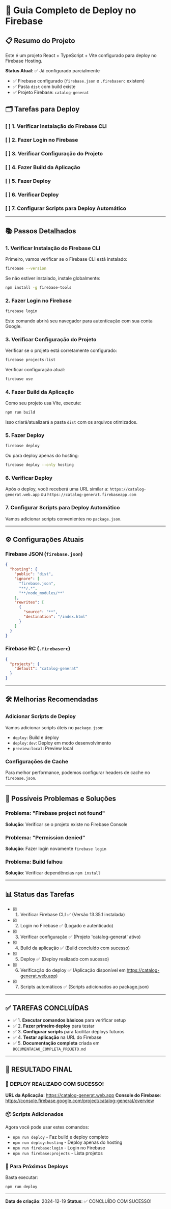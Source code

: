 # 🚀 Guia Completo de Deploy no Firebase

## 📋 Resumo do Projeto
Este é um projeto React + TypeScript + Vite configurado para deploy no Firebase Hosting.

**Status Atual**: ✅ Já configurado parcialmente
- ✅ Firebase configurado (`firebase.json` e `.firebaserc` existem)
- ✅ Pasta `dist` com build existe
- ✅ Projeto Firebase: `catalog-generat`

## 🗂️ Tarefas para Deploy

### [ ] 1. Verificar Instalação do Firebase CLI
### [ ] 2. Fazer Login no Firebase
### [ ] 3. Verificar Configuração do Projeto
### [ ] 4. Fazer Build da Aplicação
### [ ] 5. Fazer Deploy
### [ ] 6. Verificar Deploy
### [ ] 7. Configurar Scripts para Deploy Automático

---

## 📚 Passos Detalhados

### 1. Verificar Instalação do Firebase CLI

Primeiro, vamos verificar se o Firebase CLI está instalado:

```bash
firebase --version
```

Se não estiver instalado, instale globalmente:

```bash
npm install -g firebase-tools
```

### 2. Fazer Login no Firebase

```bash
firebase login
```

Este comando abrirá seu navegador para autenticação com sua conta Google.

### 3. Verificar Configuração do Projeto

Verificar se o projeto está corretamente configurado:

```bash
firebase projects:list
```

Verificar configuração atual:

```bash
firebase use
```

### 4. Fazer Build da Aplicação

Como seu projeto usa Vite, execute:

```bash
npm run build
```

Isso criará/atualizará a pasta `dist` com os arquivos otimizados.

### 5. Fazer Deploy

```bash
firebase deploy
```

Ou para deploy apenas do hosting:

```bash
firebase deploy --only hosting
```

### 6. Verificar Deploy

Após o deploy, você receberá uma URL similar a:
`https://catalog-generat.web.app` ou `https://catalog-generat.firebaseapp.com`

### 7. Configurar Scripts para Deploy Automático

Vamos adicionar scripts convenientes no `package.json`.

---

## ⚙️ Configurações Atuais

### Firebase JSON (`firebase.json`)
```json
{
  "hosting": {
    "public": "dist",
    "ignore": [
      "firebase.json",
      "**/.*",
      "**/node_modules/**"
    ],
    "rewrites": [
      {
        "source": "**",
        "destination": "/index.html"
      }
    ]
  }
}
```

### Firebase RC (`.firebaserc`)
```json
{
  "projects": {
    "default": "catalog-generat"
  }
}
```

---

## 🛠️ Melhorias Recomendadas

### Adicionar Scripts de Deploy

Vamos adicionar scripts úteis no `package.json`:

- `deploy`: Build e deploy
- `deploy:dev`: Deploy em modo desenvolvimento
- `preview:local`: Preview local

### Configurações de Cache

Para melhor performance, podemos configurar headers de cache no `firebase.json`.

---

## 🚨 Possíveis Problemas e Soluções

### Problema: "Firebase project not found"
**Solução**: Verificar se o projeto existe no Firebase Console

### Problema: "Permission denied"
**Solução**: Fazer login novamente `firebase login`

### Problema: Build falhou
**Solução**: Verificar dependências `npm install`

---

## 📊 Status das Tarefas

- [x] 1. Verificar Firebase CLI ✅ (Versão 13.35.1 instalada)
- [x] 2. Login no Firebase ✅ (Logado e autenticado)
- [x] 3. Verificar configuração ✅ (Projeto 'catalog-generat' ativo)
- [x] 4. Build da aplicação ✅ (Build concluído com sucesso)
- [x] 5. Deploy ✅ (Deploy realizado com sucesso)
- [x] 6. Verificação do deploy ✅ (Aplicação disponível em https://catalog-generat.web.app)
- [x] 7. Scripts automáticos ✅ (Scripts adicionados ao package.json)

---

## ✅ TAREFAS CONCLUÍDAS

- ✅ 1. **Executar comandos básicos** para verificar setup
- ✅ 2. **Fazer primeiro deploy** para testar
- ✅ 3. **Configurar scripts** para facilitar deploys futuros
- ✅ 4. **Testar aplicação** na URL do Firebase
- ✅ 5. **Documentação completa** criada em `DOCUMENTACAO_COMPLETA_PROJETO.md`

---

## 🎯 RESULTADO FINAL

### 🚀 DEPLOY REALIZADO COM SUCESSO!

**URL da Aplicação**: https://catalog-generat.web.app
**Console do Firebase**: https://console.firebase.google.com/project/catalog-generat/overview

### 📦 Scripts Adicionados

Agora você pode usar estes comandos:

- `npm run deploy` - Faz build e deploy completo
- `npm run deploy:hosting` - Deploy apenas do hosting
- `npm run firebase:login` - Login no Firebase
- `npm run firebase:projects` - Lista projetos

### 🔄 Para Próximos Deploys

Basta executar:
```bash
npm run deploy
```

---

**Data de criação**: 2024-12-19
**Status**: ✅ CONCLUÍDO COM SUCESSO! 